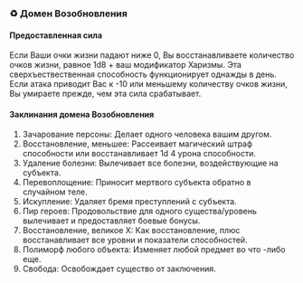 ### ♻️ Домен Возобновления
#### Предоставленная сила
Если Ваши очки жизни падают ниже 0, Вы восстанавливаете количество очков жизни, равное 1d8 + ваш модификатор Харизмы. Эта сверхъествественная способность функционирует однажды в день. Если атака приводит Вас к -10 или меньшему количеству очков жизни, Вы умираете прежде, чем эта сила срабатывает.
#### Заклинания домена Возобновления
1. Зачарование персоны: Делает одного человека вашим другом.
2. Восстановление, меньшее: Рассеивает магический штраф способности или восстанавливает 1d 4 урона способности.
3. Удаление болезни: Вылечивает все болезни, воздействующие на субъекта.
4. Перевоплощение: Приносит мертвого субъекта обратно в случайном теле.
5. Искупление: Удаляет бремя преступлений с субъекта.
6. Пир героев: Продовольствие для одного существа/уровень вылечивает и предоставляет боевые бонусы.
7. Восстановление, великое Х: Как восстановление, плюс восстанавливает все уровни и показатели способностей.
8. Полиморф любого объекта: Изменяет любой предмет во что -либо еще.
9. Свобода: Освобождает существо от заключения.

